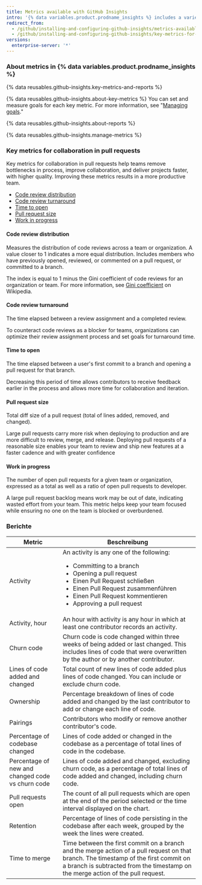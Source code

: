 ```yaml
---
title: Metrics available with GitHub Insights
intro: '{% data variables.product.prodname_insights %} includes a variety of metrics to give you visibility into your team''s software delivery process.'
redirect_from:
  - /github/installing-and-configuring-github-insights/metrics-available-with-github-insights
  - /github/installing-and-configuring-github-insights/key-metrics-for-collaboration-in-pull-requests
versions:
  enterprise-server: '*'
---
```


### About metrics in {% data variables.product.prodname_insights %}

{% data reusables.github-insights.key-metrics-and-reports %}

{% data reusables.github-insights.about-key-metrics %} You can set and measure goals for each key metric. For more information, see "[Managing goals](/insights/installing-and-configuring-github-insights/managing-goals)."

{% data reusables.github-insights.about-reports %}

{% data reusables.github-insights.manage-metrics %}

### Key metrics for collaboration in pull requests

Key metrics for collaboration in pull requests help teams remove bottlenecks in process, improve collaboration, and deliver projects faster, with higher quality. Improving these metrics results in a more productive team.

- [Code review distribution](#code-review-distribution)
- [Code review turnaround](#code-review-turnaround)
- [Time to open](#time-to-open)
- [Pull request size](#pull-request-size)
- [Work in progress](#work-in-progress)

#### Code review distribution

Measures the distribution of code reviews across a team or organization. A value closer to 1 indicates a more equal distribution. Includes members who have previously opened, reviewed, or commented on a pull request, or committed to a branch.

The index is equal to 1 minus the Gini coefficient of code reviews for an organization or team. For more information, see [Gini coefficient](https://en.wikipedia.org/wiki/Gini_coefficient) on Wikipedia.

#### Code review turnaround

The time elapsed between a review assignment and a completed review.

To counteract code reviews as a blocker for teams, organizations can optimize their review assignment process and set goals for turnaround time.

#### Time to open

The time elapsed between a user's first commit to a branch and opening a pull request for that branch.

Decreasing this period of time allows contributors to receive feedback earlier in the process and allows more time for collaboration and iteration.

#### Pull request size

Total diff size of a pull request (total of lines added, removed, and changed).

Large pull requests carry more risk when deploying to production and are more difficult to review, merge, and release. Deploying pull requests of a reasonable size enables your team to review and ship new features at a faster cadence and with greater confidence

#### Work in progress

The number of open pull requests for a given team or organization, expressed as a total as well as a ratio of open pull requests to developer.

A large pull request backlog means work may be out of date, indicating wasted effort from your team. This metric helps keep your team focused while ensuring no one on the team is blocked or overburdened.

### Berichte

| Metric                                           | Beschreibung                                                                                                                                                                                                             |
| ------------------------------------------------ | ------------------------------------------------------------------------------------------------------------------------------------------------------------------------------------------------------------------------ |
| Activity                                         | An activity is any one of the following:<ul><li>Committing to a branch</li><li>Opening a pull request</li><li>Einen Pull Request schließen</li><li>Einen Pull Request zusammenführen</li><li>Einen Pull Request kommentieren</li><li>Approving a pull request</li></ul>                                                                                                                                                        |
| Activity, hour                                   | An hour with activity is any hour in which at least one contributor records an activity.                                                                                                                                 |
| Churn code                                       | Churn code is code changed within three weeks of being added or last changed. This includes lines of code that were overwritten by the author or by another contributor.                                                 |
| Lines of code added and changed                  | Total count of new lines of code added plus lines of code changed. You can include or exclude churn code.                                                                                                                |
| Ownership                                        | Percentage breakdown of lines of code added and changed by the last contributor to add or change each line of code.                                                                                                      |
| Pairings                                         | Contributors who modify or remove another contributor's code.                                                                                                                                                            |
| Percentage of codebase changed                   | Lines of code added or changed in the codebase as a percentage of total lines of code in the codebase.                                                                                                                   |
| Percentage of new and changed code vs churn code | Lines of code added and changed, excluding churn code, as a percentage of total lines of code added and changed, including churn code.                                                                                   |
| Pull requests open                               | The count of all pull requests which are open at the end of the period selected or the time interval displayed on the chart.                                                                                             |
| Retention                                        | Percentage of lines of code persisting in the codebase after each week, grouped by the week the lines were created.                                                                                                      |
| Time to merge                                    | Time between the first commit on a branch and the merge action of a pull request on that branch. The timestamp of the first commit on a branch is subtracted from the timestamp on the merge action of the pull request. |
